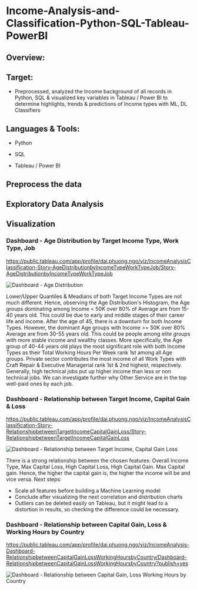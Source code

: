# Income-Analysis-and-Classification-Python-SQL-Tableau-PowerBI

## Overview:


## Target:

- Preprocessed, analyzed the Income background of all records in Python, SQL & visualized key variables in Tableau / Power BI to determine highlights, trends & predictions of Income types with ML, DL Classifiers

## Languages & Tools:

- Python

- SQL

- Tableau / Power BI

## Preprocess the data


## Exploratory Data Analysis


## Visualization


### Dashboard - Age Distribution by Target Income Type, Work Type, Job

https://public.tableau.com/app/profile/dai.phuong.ngo/viz/IncomeAnalysisClassification-Story-AgeDistributionbyIncomeTypeWorkTypeJob/Story-AgeDistributionbyIncomeTypeWorkTypeJob

![Dashboard - Age Distribution](https://user-images.githubusercontent.com/70437668/144766516-88f5ba6c-00a3-4523-ade3-efef00a4115c.png)

Lower/Upper Quantiles & Meadians of both Target Income Types are not much different. Hence, observing the Age Distribution's Histogram, the Age groups dominating among Income < 50K over 80% of Average are from 15-40 years old. This could be due to early and middle stages of their career life and income. After the age of 45, there is a downturn for both Income Types. However, the dominant Age groups with Income >= 50K over 80% Average are from 30-55 years old. This could be people among elite groups with more stable income and wealthy classes. More specifically, the Age group of 40-44 years old plays the most significant role with both Income Types as their Total Working Hours Per Week rank 1st among all Age groups. Private sector contributes the most income of all Work Types with Craft Repair & Executive Managerial rank 1st & 2nd highest, respectively. Generally, high technical jobs put up higher income than less or non technical jobs. We can investigate further why Other Service are in the top well-paid ones by each job.

### Dashboard - Relationship between Target Income, Capital Gain & Loss

https://public.tableau.com/app/profile/dai.phuong.ngo/viz/IncomeAnalysisClassification-Story-RelationshipbetweenTargetIncomeCapitalGainLoss/Story-RelationshipbetweenTargetIncomeCapitalGainLoss

![Dashboard - Relationship between Target Income, Capital Gain   Loss](https://user-images.githubusercontent.com/70437668/144766517-c3152cb8-8311-4833-8001-1afa20067a6b.png)

There is a strong relationship between the chosen features: Overall Income Type, Max Capital Loss, High Capital Loss, High Capital Gain. Max Capital gain. Hence, the higher the capital gain is, the higher the income will be and vice versa.
Next steps:
- Scale all features before building a Machine Learning model
- Conclude after visualizing the next correlation and distribution charts
- Outliers can be deleted easily on Tableau, but it might lead to a distortion in results, so checking the difference could be necessary.

### Dashboard - Relationship between Capital Gain, Loss & Working Hours by Country

https://public.tableau.com/app/profile/dai.phuong.ngo/viz/IncomeAnalysis-Dashboard-RelationshipbetweenCapitalGainLossWorkingHoursbyCountry/Dashboard-RelationshipbetweenCapitalGainLossWorkingHoursbyCountry?publish=yes

![Dashboard - Relationship between Capital Gain, Loss   Working Hours by Country](https://user-images.githubusercontent.com/70437668/144973385-37e9268a-e84b-4cbe-b66e-47c09d29de65.png)
